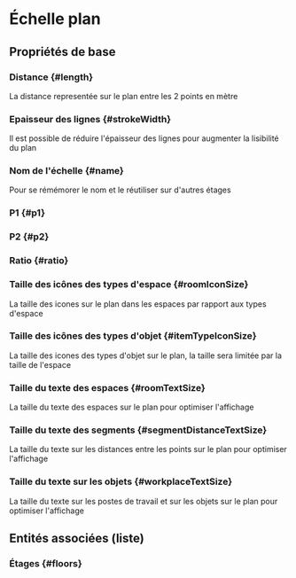 # Échelle plan
<!--- THIS FILE IS GENERATED PLEASE DO NOT EDIT IT DIRECTLY --->



## Propriétés de base

### Distance {#length}
        
La distance representée sur le plan entre les 2 points en mètre
### Epaisseur des lignes {#strokeWidth}
        
Il est possible de réduire l'épaisseur des lignes pour augmenter la lisibilité du plan
### Nom de l'échelle {#name}
        
Pour se rémémorer le nom et le réutiliser sur d'autres étages
### P1 {#p1}
        

### P2 {#p2}
        

### Ratio {#ratio}
        

### Taille des icônes des types d'espace {#roomIconSize}
        
La taille des icones sur le plan dans les espaces par rapport aux types d'espace
### Taille des icônes des types d'objet {#itemTypeIconSize}
        
La taille des icones des types d'objet sur le plan, la taille sera limitée par la taille de l'espace
### Taille du texte des espaces {#roomTextSize}
        
La taille du texte des espaces sur le plan pour optimiser l'affichage
### Taille du texte des segments {#segmentDistanceTextSize}
        
La taille du texte sur les distances entre les points sur le plan pour optimiser l'affichage
### Taille du texte sur les objets {#workplaceTextSize}
        
La taille du texte sur les postes de travail et sur les objets sur le plan pour optimiser l'affichage



## Entités associées (liste)

### Étages {#floors}
        




